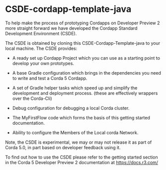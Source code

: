 # CSDE-cordapp-template-java

To help make the process of prototyping Cordapps on Developer Preview 2 more straight forward we have developed the Cordapp Standard Development Environment (CSDE). 

The CSDE is obtained by cloning this CSDE-Cordapp-Template-java to your local machine. The CSDE provides:

 - A ready set up Cordapp Project which you can use as a starting point to develop your own prototypes.

 - A base Gradle configuration which brings in the dependencies you need to write and test a Corda 5 Cordapp.

 - A set of Gradle helper tasks which speed up and simplify the development and deployment process. (these are effectively wrappers over the Corda-Cli)

 - Debug configuration for debugging a local Corda cluster.

 - The MyFirstFlow code which forms the basis of this getting started documentation.

 - Ability to configure the Members of the Local corda Network.

Note, the CSDE is experimental, we may or may not release it as part of Corda 5.0, in part based on developer feedback using it.  

To find out how to use the CSDE please refer to the getting started section in the Corda 5 Developer Preview 2 documentation at https://docs.r3.com/
